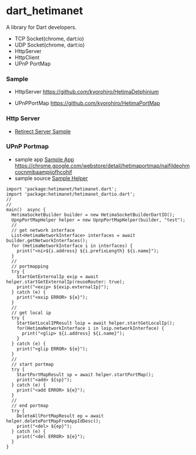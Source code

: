 # dart_hetimanet

A library for Dart developers. 
* TCP Socket(chrome, dart:io)
* UDP Socket(chrome, dart:io)
* HttpServer
* HttpClient
* UPnP PortMap

### Sample 
* HttpServer
https://github.com/kyorohiro/HetimaDelphinium

* UPnPPortMap
https://github.com/kyorohiro/HetimaPortMap

### Http Server
* [Retirect Server Sample](example/redirectserver)

### UPnP Portmap
* sample app 
  [Sample App](example/HetimaPortMap)
  https://chrome.google.com/webstore/detail/hetimaportmap/naifildeohmcocnmibaampijofhcohif
* sample source
  [Sample Helper](example/portmaphelper)

```
import 'package:hetimanet/hetimanet.dart';
import 'package:hetimanet/hetimanet_dartio.dart';
//
//
main()  async {
  HetimaSocketBuilder builder = new HetimaSocketBuilderDartIO(); 
  UpnpPortMapHelper helper = new UpnpPortMapHelper(builder, "test");
  //
  // get network interface
  List<HetimaNetworkInterface> interfaces = await builder.getNetworkInterfaces();
  for (HetimaNetworkInterface i in interfaces) {
    print("<ni>${i.address} ${i.prefixLength} ${i.name}");
  }
  //
  // portmapping 
  try {
    StartGetExternalIp exip = await helper.startGetExternalIp(reuseRouter: true);
    print("<exip> ${exip.externalIp}");
  } catch (e) {
    print("<exip ERROR> ${e}");
  }
  //
  // get local ip
  try {
    StartGetLocalIPResult loip = await helper.startGetLocalIp();
    for(HetimaNetworkInterface i in loip.networkInterface) {
      print("<glip> ${i.address} ${i.name}");      
    }
  } catch (e) {
    print("<glip ERROR> ${e}");
  }
  //
  // start portmap
  try {
    StartPortMapResult sp = await helper.startPortMap();
    print("<add> ${sp}");
  } catch (e) {
    print("<add ERROR> ${e}");
  }
  //
  // end portmap
  try {
    DeleteAllPortMapResult ep = await helper.deletePortMapFromAppIdDesc();
    print("<del> ${ep}");
  } catch (e) {
    print("<del ERROR> ${e}");
  }
}
```